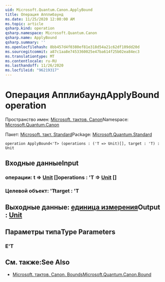 ```yaml
---
uid: Microsoft.Quantum.Canon.ApplyBound
title: Операция Апплибаунд
ms.date: 11/25/2020 12:00:00 AM
ms.topic: article
qsharp.kind: operation
qsharp.namespace: Microsoft.Quantum.Canon
qsharp.name: ApplyBound
qsharp.summary: ''
ms.openlocfilehash: 8bb457d4f0380ef81e318d54a21c62df109dd20d
ms.sourcegitcommit: a87c1aa8e7453360025e47ba614f25b02ea84ec3
ms.translationtype: MT
ms.contentlocale: ru-RU
ms.lasthandoff: 11/26/2020
ms.locfileid: "96219317"
---
```

# <a name="applybound-operation"></a><span data-ttu-id="10cc3-102">Операция Апплибаунд</span><span class="sxs-lookup"><span data-stu-id="10cc3-102">ApplyBound operation</span></span>

<span data-ttu-id="10cc3-103">Пространство имен: [Microsoft. тактов. Canon](xref:Microsoft.Quantum.Canon)</span><span class="sxs-lookup"><span data-stu-id="10cc3-103">Namespace: [Microsoft.Quantum.Canon](xref:Microsoft.Quantum.Canon)</span></span>

<span data-ttu-id="10cc3-104">Пакет: [Microsoft. такт. Standard](https://nuget.org/packages/Microsoft.Quantum.Standard)</span><span class="sxs-lookup"><span data-stu-id="10cc3-104">Package: [Microsoft.Quantum.Standard](https://nuget.org/packages/Microsoft.Quantum.Standard)</span></span>




```qsharp
operation ApplyBound<'T> (operations : ('T => Unit)[], target : 'T) : Unit
```


## <a name="input"></a><span data-ttu-id="10cc3-105">Входные данные</span><span class="sxs-lookup"><span data-stu-id="10cc3-105">Input</span></span>

### <a name="operations--t--unit-"></a><span data-ttu-id="10cc3-106">операции: t => [Unit](xref:microsoft.quantum.lang-ref.unit) []</span><span class="sxs-lookup"><span data-stu-id="10cc3-106">operations : 'T => [Unit](xref:microsoft.quantum.lang-ref.unit) []</span></span>




### <a name="target--t"></a><span data-ttu-id="10cc3-107">Целевой объект: 'T</span><span class="sxs-lookup"><span data-stu-id="10cc3-107">target : 'T</span></span>





## <a name="output--unit"></a><span data-ttu-id="10cc3-108">Выходные данные: [единица измерения](xref:microsoft.quantum.lang-ref.unit)</span><span class="sxs-lookup"><span data-stu-id="10cc3-108">Output : [Unit](xref:microsoft.quantum.lang-ref.unit)</span></span>



## <a name="type-parameters"></a><span data-ttu-id="10cc3-109">Параметры типа</span><span class="sxs-lookup"><span data-stu-id="10cc3-109">Type Parameters</span></span>

### <a name="t"></a><span data-ttu-id="10cc3-110">Е</span><span class="sxs-lookup"><span data-stu-id="10cc3-110">'T</span></span>



## <a name="see-also"></a><span data-ttu-id="10cc3-111">См. также:</span><span class="sxs-lookup"><span data-stu-id="10cc3-111">See Also</span></span>

- [<span data-ttu-id="10cc3-112">Microsoft. тактов. Canon. Bounds</span><span class="sxs-lookup"><span data-stu-id="10cc3-112">Microsoft.Quantum.Canon.Bound</span></span>](xref:Microsoft.Quantum.Canon.Bound)